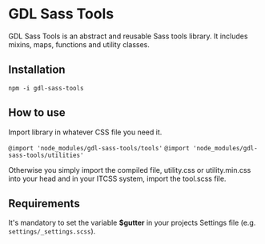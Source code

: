 # GDL Sass Tools
GDL Sass Tools is an abstract and reusable Sass tools library. It includes mixins, maps, functions and utility classes.

## Installation
`npm -i gdl-sass-tools`

## How to use
Import library in whatever CSS file you need it.

`@import 'node_modules/gdl-sass-tools/tools'` 
`@import 'node_modules/gdl-sass-tools/utilities'`

Otherwise you simply import the compiled file, utility.css or utility.min.css into your head and in your ITCSS system, import the tool.scss file.

## Requirements

It's mandatory to set the variable **$gutter** in your projects Settings file (e.g. `settings/_settings.scss`).
